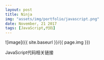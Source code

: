 ```yaml
---
layout: post
title: Ninja
img: "assets/img/portfolio/javascript.png"
date: November, 21 2017
tags: [JavaScript,代码]
---
```


![image]({{ site.baseurl }}/{{ page.img }})

JavaScript代码相关链接
